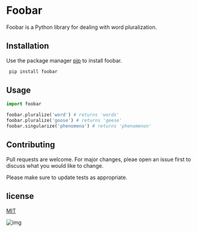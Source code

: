 # Foobar
Foobar is a Python library for dealing with word pluralization.

## Installation
Use the package manager [pip](https://pip.pypa.io/en/stable/) to install foobar.

```sh
 pip install foobar
```
## Usage

```python
import foobar

foobar.pluralize('word') # returns 'words'
foobar.pluralize('goose') # returns 'geese'
foobar.singularize('phenomena') # returns 'phenomenon'
```

## Contributing
Pull requests are welcome. For major changes, pleae open an issue first to discuss what you would like to change.

Please make sure to update tests as appropriate.

## license 
[MIT](https://choosealicense.com/licenses/mit/)

![img](https://user-images.githubusercontent.com/58308004/110252809-db3a1600-7f8f-11eb-8f71-ee16fa737dd7.png)

